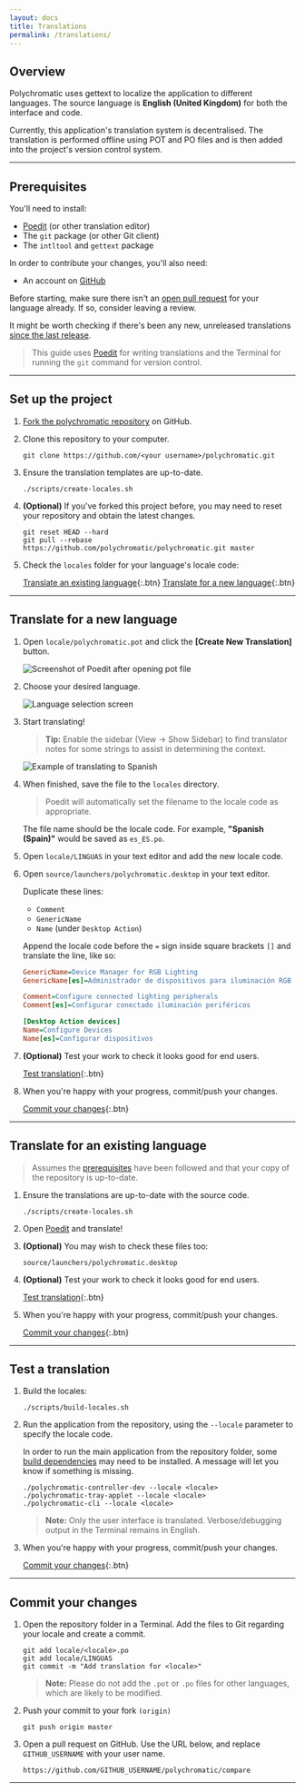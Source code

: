 ```yaml
---
layout: docs
title: Translations
permalink: /translations/
---
```


## Overview

Polychromatic uses gettext to localize the application to different languages.
The source language is **English (United Kingdom)** for both the interface and
code.

Currently, this application's translation system is decentralised.
The translation is performed offline using POT and PO files and is then
added into the project's version control system.

---

## Prerequisites

You'll need to install:

* [Poedit] (or other translation editor)
* The `git` package (or other Git client)
* The `intltool` and `gettext` package

In order to contribute your changes, you'll also need:

* An account on [GitHub](https://github.com)

Before starting, make sure there isn't an [open pull request] for your language already.
If so, consider leaving a review.

It might be worth checking if there's been any new, unreleased translations [since the last release].

[open pull request]: https://github.com/polychromatic/polychromatic/pulls?q=is%3Apr+is%3Aopen+label%3Ai18n
[since the last release]: https://github.com/polychromatic/polychromatic/compare/stable...master
[Poedit]: https://poedit.net/

> This guide uses [Poedit] for writing translations and the Terminal for
running the `git` command for version control.

---

## Set up the project

1. [Fork the polychromatic repository](https://github.com/polychromatic/polychromatic/fork) on GitHub.

1. Clone this repository to your computer.

       git clone https://github.com/<your username>/polychromatic.git

1. Ensure the translation templates are up-to-date.

       ./scripts/create-locales.sh

1. **(Optional)** If you've forked this project before, you may need to reset your repository and obtain the latest changes.

       git reset HEAD --hard
       git pull --rebase https://github.com/polychromatic/polychromatic.git master

1. Check the `locales` folder for your language's locale code:

    [Translate an existing language](#translate-for-an-existing-language){:.btn}
    [Translate for a new language](#translate-for-a-new-language){:.btn}

---

## Translate for a new language

1. Open `locale/polychromatic.pot` and click the **[Create New Translation]** button.

    ![Screenshot of Poedit after opening pot file](/images/poedit-1.png)

1. Choose your desired language.

    ![Language selection screen](/images/poedit-2.png)

1. Start translating!

    > **Tip:** Enable the sidebar (View → Show Sidebar) to find translator notes
    for some strings to assist in determining the context.

    ![Example of translating to Spanish](/images/poedit-3.png)

1. When finished, save the file to the `locales` directory.

    > Poedit will automatically set the filename to the locale code as appropriate.

    The file name should be the locale code. For example, **"Spanish (Spain)"** would be saved as `es_ES.po`.

1. Open `locale/LINGUAS` in your text editor and add the new locale code.

1. Open `source/launchers/polychromatic.desktop` in your text editor.

    Duplicate these lines:
    * `Comment`
    * `GenericName`
    * `Name` (under `Desktop Action`)

    Append the locale code before the `=` sign inside square brackets `[]` and translate the line, like so:

    ```ini
    GenericName=Device Manager for RGB Lighting
    GenericName[es]=Administrador de dispositivos para iluminación RGB

    Comment=Configure connected lighting peripherals
    Comment[es]=Configurar conectado iluminación periféricos

    [Desktop Action devices]
    Name=Configure Devices
    Name[es]=Configurar dispositivos
    ```

1. **(Optional)** Test your work to check it looks good for end users.

    [Test translation](#test-a-translation){:.btn}

1. When you're happy with your progress, commit/push your changes.

    [Commit your changes](#commit-your-changes){:.btn}

---

## Translate for an existing language

> Assumes the [prerequisites](#prerequisites) have been followed and that your
> copy of the repository is up-to-date.

1. Ensure the translations are up-to-date with the source code.

       ./scripts/create-locales.sh

1. Open [Poedit] and translate!

1. **(Optional)** You may wish to check these files too:

       source/launchers/polychromatic.desktop

1. **(Optional)** Test your work to check it looks good for end users.

    [Test translation](#test-a-translation){:.btn}

1. When you're happy with your progress, commit/push your changes.

    [Commit your changes](#commit-your-changes){:.btn}


---

## Test a translation

1. Build the locales:

       ./scripts/build-locales.sh

1. Run the application from the repository, using the `--locale` parameter to
    specify the locale code.

    In order to run the main application from the repository folder, some [build dependencies]
    may need to be installed. A message will let you know if something is missing.

       ./polychromatic-controller-dev --locale <locale>
       ./polychromatic-tray-applet --locale <locale>
       ./polychromatic-cli --locale <locale>

    > **Note:** Only the user interface is translated. Verbose/debugging output in
    the Terminal remains in English.

1. When you're happy with your progress, commit/push your changes.

    [Commit your changes](#commit-your-changes){:.btn}


[build dependencies]: https://github.com/polychromatic/polychromatic/blob/master/DEVELOPMENT.md#Dependencies

---

## Commit your changes

1. Open the repository folder in a Terminal. Add the files to Git regarding your locale
and create a commit.

       git add locale/<locale>.po
       git add locale/LINGUAS
       git commit -m "Add translation for <locale>"

    > **Note:** Please do not add the `.pot` or `.po` files for other languages, which
    are likely to be modified.

1. Push your commit to your fork `(origin)`

       git push origin master

1. Open a pull request on GitHub. Use the URL below, and replace `GITHUB_USERNAME` with your user name.

       https://github.com/GITHUB_USERNAME/polychromatic/compare

---
